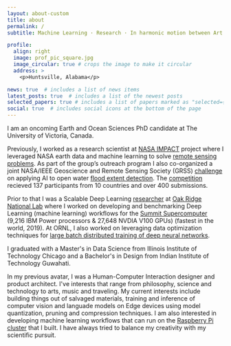 ```yaml
---
layout: about-custom
title: about
permalink: /
subtitle: Machine Learning · Research · In harmonic motion between Art & Science

profile:
  align: right
  image: prof_pic_square.jpg
  image_circular: true # crops the image to make it circular
  address: >
    <p>Huntsville, Alabama</p>

news: true  # includes a list of news items
latest_posts: true  # includes a list of the newest posts
selected_papers: true # includes a list of papers marked as "selected={true}"
social: true  # includes social icons at the bottom of the page
---
```

I am an oncoming Earth and Ocean Sciences PhD candidate at The University of Victoria, Canada.

Previously,  I worked as a research scientist at [NASA IMPACT](https://impact.earthdata.nasa.gov/) project where I leveraged NASA earth data and machine learning to solve [remote sensing problems](https://www.earthdata.nasa.gov/learn/articles/esds-at-agu-2021). As part of the group’s outreach program I also co-organized a joint NASA/IEEE Geoscience and Remote Sensing Society (GRSS) [challenge](https://science.msfc.nasa.gov/2021/04/22/impact-collaborates-on-the-global-flood-detection-challenge) on applying AI to open water [flood extent detection](https://www.earthdata.nasa.gov/learn/articles/impact-flood-competition). The [competition](https://science.msfc.nasa.gov/2021/09/09/presentation-of-flood-extent-detection-competition-results-at-the-ieee-emerging-techniques-in-computational-intelligence-etci-2021/) recieved 137 participants from 10 countries and over 400 submissions.

Prior to that I was a Scalable Deep Learning [researcher](https://www.olcf.ornl.gov/2020/08/26/nccs-summer-interns-completed-successful-season-despite-covid-19) at [Oak Ridge National Lab](https://www.ornl.gov) where I worked on developing and benchmarking Deep Learning (machine learning) workflows for the [Summit Supercomputer](https://www.cnet.com/science/ibms-world-class-summit-supercomputer-gooses-speed-with-ai-abilities/) (9,216 IBM Power processors & 27,648 NVDIA V100 GPUs) (fastest in the world, 2019). At ORNL, I also worked on leveraging data optimization techniques for [large batch distributed training of deep neural networks](https://www.ornl.gov/publication/data-optimization-large-batch-distributed-training-deep-neural-networks).

I graduated with a Master's in Data Science from Illinois Institute of Technology Chicago and a Bachelor's in Design from Indian Institute of Technology Guwahati.

In my previous avatar, I was a Human-Computer Interaction designer and product architect. I've interests that range from philosophy, science and technology to arts, music and traveling. My current interests include building things out of salvaged materials,  training and inference of computer vision and languade models on Edge devices using model quantization, pruning and compression techniques. I am also interested in developing machine learning workflows that can run on the [Raspberry Pi cluster](https://www.tinkerer.in/projects/3_project/) that I built. I have always tried to balance my creativity with my scientific pursuit.
